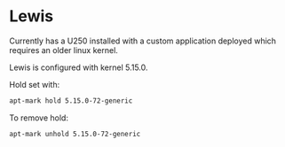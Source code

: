 # Lewis

Currently has a U250 installed with a custom application deployed which requires an older linux kernel.

Lewis is configured with kernel 5.15.0.

Hold set with:
```bash
apt-mark hold 5.15.0-72-generic
```

To remove hold:
```bash
apt-mark unhold 5.15.0-72-generic
```
